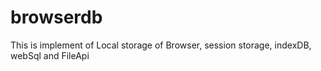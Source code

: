# browserdb
This is implement of Local storage of Browser, session storage, indexDB, webSql and FileApi
